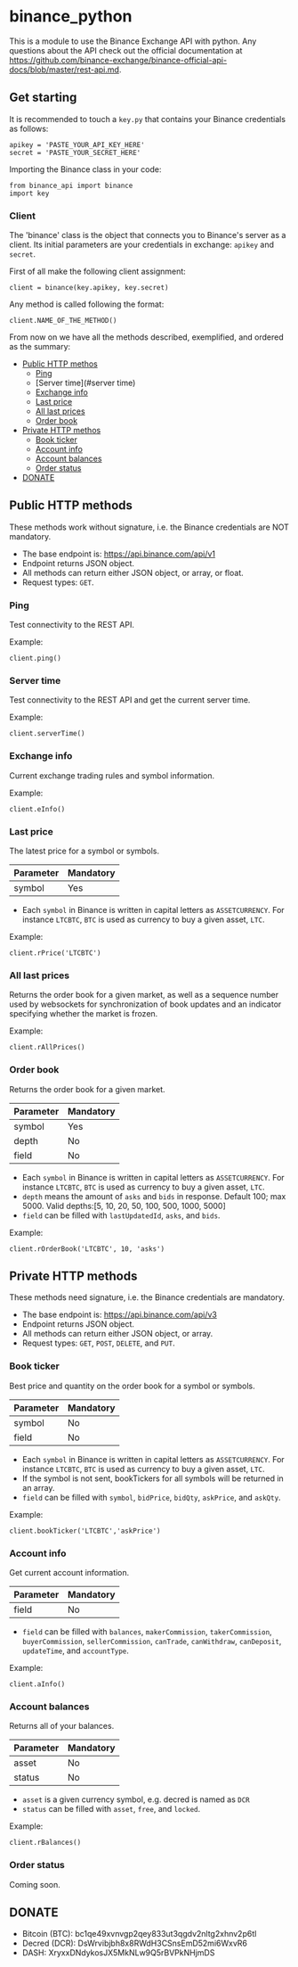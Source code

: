 # binance_python
This is a module to use the Binance Exchange API with python. Any questions about the API check out the official documentation at https://github.com/binance-exchange/binance-official-api-docs/blob/master/rest-api.md.

## Get starting

It is recommended to touch a `key.py` that contains your Binance credentials as follows:
```
apikey = 'PASTE_YOUR_API_KEY_HERE'
secret = 'PASTE_YOUR_SECRET_HERE'
```

Importing the Binance class in your code:
```
from binance_api import binance
import key
```

### Client
The 'binance' class is the object that connects you to Binance's server as a client. Its initial parameters are your credentials in exchange: `apikey` and `secret`.

First of all make the following client assignment:
```
client = binance(key.apikey, key.secret)
```

Any method is called following the format:
```
client.NAME_OF_THE_METHOD()
```

From now on we have all the methods described, exemplified, and ordered as the summary:
- [Public HTTP methos](#public-http-methods)
  - [Ping](#ping)
  - [Server time](#server time)
  - [Exchange info](#exchange-info)
  - [Last price](#last-price)
  - [All last prices](#all-last-prices)
  - [Order book](#order-book)
- [Private HTTP methos](#private-http-methods)
  - [Book ticker](#book-ticker)
  - [Account info](#account-info)
  - [Account balances](#account-balances)
  - [Order status](#order-status)
- [DONATE](#donate)

## Public HTTP methods
These methods work without signature, i.e. the Binance credentials are NOT mandatory.
* The base endpoint is: https://api.binance.com/api/v1
* Endpoint returns JSON object.
* All methods can return either JSON object, or array, or float.
* Request types: `GET`.

### Ping
Test connectivity to the REST API.

Example:
```
client.ping()
```

### Server time
Test connectivity to the REST API and get the current server time.

Example:
```
client.serverTime()
```

### Exchange info
Current exchange trading rules and symbol information.

Example:
```
client.eInfo()
```

### Last price
The latest price for a symbol or symbols.

Parameter | Mandatory
--------- | ---------
symbol | Yes
* Each `symbol` in Binance is written in capital letters as `ASSETCURRENCY`. For instance `LTCBTC`, `BTC` is used as currency to buy a given asset, `LTC`.

Example:
```
client.rPrice('LTCBTC')
```

### All last prices
Returns the order book for a given market, as well as a sequence number used by websockets for synchronization of book updates and an indicator specifying whether the market is frozen.

Example:
```
client.rAllPrices()
```

### Order book
Returns the order book for a given market.

Parameter | Mandatory
--------- | ---------
symbol | Yes
depth | No
field | No
* Each `symbol` in Binance is written in capital letters as `ASSETCURRENCY`. For instance `LTCBTC`, `BTC` is used as currency to buy a given asset, `LTC`.
* `depth` means the amount of `asks` and `bids` in response. Default 100; max 5000. Valid depths:[5, 10, 20, 50, 100, 500, 1000, 5000]
* `field` can be filled with `lastUpdatedId`, `asks`, and `bids`.

Example:
```
client.rOrderBook('LTCBTC', 10, 'asks')
```

## Private HTTP methods
These methods need signature, i.e. the Binance credentials are mandatory.
* The base endpoint is: https://api.binance.com/api/v3
* Endpoint returns JSON object.
* All methods can return either JSON object, or array.
* Request types: `GET`, `POST`, `DELETE`, and `PUT`.

### Book ticker
Best price and quantity on the order book for a symbol or symbols.

Parameter | Mandatory
--------- | ---------
symbol | No
field | No
* Each `symbol` in Binance is written in capital letters as `ASSETCURRENCY`. For instance `LTCBTC`, `BTC` is used as currency to buy a given asset, `LTC`.
* If the symbol is not sent, bookTickers for all symbols will be returned in an array.
* `field` can be filled with `symbol`, `bidPrice`, `bidQty`, `askPrice`, and `askQty`.

Example:
```
client.bookTicker('LTCBTC','askPrice')
```

### Account info
Get current account information.

Parameter | Mandatory
--------- | ---------
field | No
* `field` can be filled with `balances`, `makerCommission`, `takerCommission`, `buyerCommission`, `sellerCommission`, `canTrade`, `canWithdraw`, `canDeposit`, `updateTime`, and `accountType`.

Example:
```
client.aInfo()
```

### Account balances
Returns all of your balances.

Parameter | Mandatory
--------- | ---------
asset | No
status | No
* `asset` is a given currency symbol, e.g. decred is named as `DCR`
* `status` can be filled with `asset`, `free`, and `locked`.

Example:
```
client.rBalances()
```

### Order status
Coming soon.

## DONATE
* Bitcoin (BTC): bc1qe49xvnvgp2qey833ut3qgdv2nltg2xhnv2p6tl
* Decred (DCR): DsWrvibjbh8x8RWdH3CSnsEmD52mi6WxvR6
* DASH: XryxxDNdykosJX5MkNLw9Q5rBVPkNHjmDS
